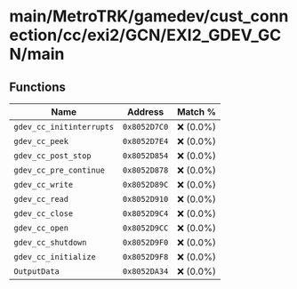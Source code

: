 # main/MetroTRK/gamedev/cust_connection/cc/exi2/GCN/EXI2_GDEV_GCN/main

## Functions

| Name | Address | Match % |
|------|---------|---------|
| `gdev_cc_initinterrupts` | `0x8052D7C0` | :x: (0.0%) |
| `gdev_cc_peek` | `0x8052D7E4` | :x: (0.0%) |
| `gdev_cc_post_stop` | `0x8052D854` | :x: (0.0%) |
| `gdev_cc_pre_continue` | `0x8052D878` | :x: (0.0%) |
| `gdev_cc_write` | `0x8052D89C` | :x: (0.0%) |
| `gdev_cc_read` | `0x8052D910` | :x: (0.0%) |
| `gdev_cc_close` | `0x8052D9C4` | :x: (0.0%) |
| `gdev_cc_open` | `0x8052D9CC` | :x: (0.0%) |
| `gdev_cc_shutdown` | `0x8052D9F0` | :x: (0.0%) |
| `gdev_cc_initialize` | `0x8052D9F8` | :x: (0.0%) |
| `OutputData` | `0x8052DA34` | :x: (0.0%) |